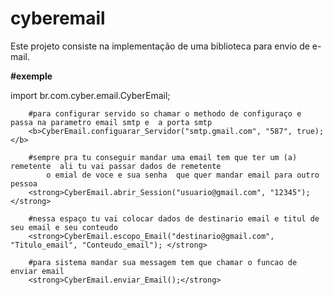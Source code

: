 # cyberemail
Este projeto consiste na implementação de uma biblioteca para envio de e-mail.

<p>
 </p>
 <b>#exemple</b>

import br.com.cyber.email.CyberEmail;

   
    
        #para configurar servido so chamar o methodo de configuraço e passa na parametro email smtp e  a porta smtp
        <b>CyberEmail.configuarar_Servidor("smtp.gmail.com", "587", true); </b>
        
        #sempre pra tu conseguir mandar uma email tem que ter um (a) remetente  ali tu vai passar dados de remetente 
            o emial de voce e sua senha  que quer mandar email para outro pessoa  
        <strong>CyberEmail.abrir_Session("usuario@gmail.com", "12345"); </strong>
        
        #nessa espaço tu vai colocar dados de destinario email e titul de seu email e seu conteudo
        <strong>CyberEmail.escopo_Email("destinario@gmail.com", "Titulo_email", "Conteudo_email"); </strong>
        
        #para sistema mandar sua messagem tem que chamar o funcao de enviar email  
        <strong>CyberEmail.enviar_Email();</strong>
   
    


